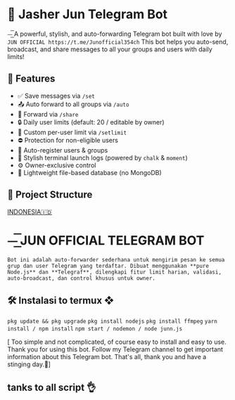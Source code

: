 # 🤖 Jasher Jun Telegram Bot 

⏤͟͟͞͞ A powerful, stylish, and auto-forwarding Telegram bot built with love by `JUN OFFICIAL https://t.me/Junofficial354ch` 
This bot helps you auto-send, broadcast, and share messages to all your groups and users with daily limits!
## 🚀 Features
- ✅ Save messages via `/set`
- 📤 Auto forward to all groups via `/auto`
- 🔁 Forward via `/share`
- 🔒 Daily user limits (default: 20 / editable by owner)
- 🔧 Custom per-user limit via `/setlimit`
- ⛔ Protection for non-eligible users
- 👥 Auto-register users & groups
- 🎨 Stylish terminal launch logs (powered by `chalk` & `moment`)
- ⚙️ Owner-exclusive control
- 📂 Lightweight file-based database (no MongoDB)
## 📁 Project Structure

[  INDONESIA🇮🇩  ]()
# ⏤͟͟͞͞ JUN OFFICIAL TELEGRAM BOT
`Bot ini adalah auto-forwarder sederhana untuk mengirim pesan ke semua grup dan user Telegram yang terdaftar. Dibuat menggunakan **pure Node.js** dan **Telegraf**, dilengkapi fitur limit harian, validasi, auto-broadcast, dan control khusus untuk owner.`

## 🛠️ Instalasi to termux ❖
`pkg update && pkg upgrade`
`pkg install nodejs`
`pkg install ffmpeg`
`yarn install / npm install`
`npm start / nodemon / node junn.js`

[ Too simple and not complicated, of course easy to install and easy to use. Thank you for using this bot. Follow my Telegram channel to get important information about this Telegram bot. That's all, thank you and have a stinging day.🌟]


## tanks to all script 👌